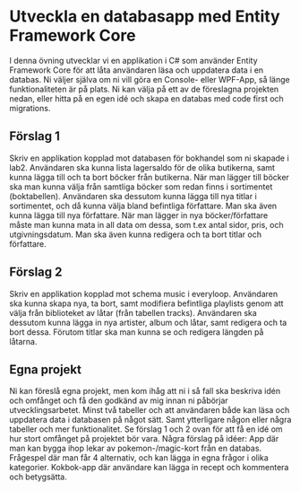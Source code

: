 # Utveckla en databasapp med Entity Framework Core
I denna övning utvecklar vi en applikation i C# som använder Entity Framework Core
för att låta användaren läsa och uppdatera data i en databas. Ni väljer själva om ni
vill göra en Console- eller WPF-App, så länge funktionaliteten är på plats.
Ni kan välja på ett av de föreslagna projekten nedan, eller hitta på en egen idé och
skapa en databas med code first och migrations.
## Förslag 1
Skriv en applikation kopplad mot databasen för bokhandel som ni skapade i lab2.
Användaren ska kunna lista lagersaldo för de olika butikerna, samt
kunna lägga till och ta bort böcker från butikerna. När man lägger till böcker ska
man kunna välja från samtliga böcker som redan finns i sortimentet (boktabellen).
Användaren ska dessutom kunna lägga till nya titlar i sortimentet,
och då kunna välja bland befintliga författare. Man ska även kunna lägga till nya
författare. När man lägger in nya böcker/författare måste man kunna mata in all
data om dessa, som t.ex antal sidor, pris, och utgivningsdatum. Man ska även
kunna redigera och ta bort titlar och författare.
## Förslag 2
Skriv en applikation kopplad mot schema music i everyloop.
Användaren ska kunna skapa nya, ta bort, samt modifiera befintliga
playlists genom att välja från biblioteket av låtar (från tabellen tracks).
Användaren ska dessutom kunna lägga in nya artister, album och
låtar, samt redigera och ta bort dessa. Förutom titlar ska man kunna se och
redigera längden på låtarna. 
## Egna projekt
Ni kan föreslå egna projekt, men kom ihåg att ni i så fall ska beskriva idén och
omfånget och få den godkänd av mig innan ni påbörjar utvecklingsarbetet.
Minst två tabeller och att användaren både kan läsa
och uppdatera data i databasen på något sätt.
Samt ytterligare någon eller några tabeller och mer funktionalitet. Se
förslag 1 och 2 ovan för att få en idé om hur stort omfånget på projektet bör vara.
Några förslag på idéer:
App där man kan bygga ihop lekar av pokemon-/magic-kort från en databas.
Frågespel där man får 4 alternativ, och kan lägga in egna frågor i olika kategorier.
Kokbok-app där användare kan lägga in recept och kommentera och betygsätta. 